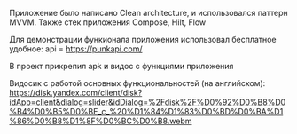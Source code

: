 Приложение было написано Clean architecture, и использовался паттерн MVVM.
Также стек приложения Compose, Hilt, Flow

Для демонстрации функионала приложения использовал бесплатное удобное:
api = https://punkapi.com/ 

В проект прикрепил apk и видос с функциями приложения

Видосик с работой основных функциональностей (на английском): https://disk.yandex.com/client/disk?idApp=client&dialog=slider&idDialog=%2Fdisk%2F%D0%92%D0%B8%D0%B4%D0%B5%D0%BE_c_%20%D1%84%D1%83%D0%BD%D0%BA%D1%86%D0%B8%D1%8F%D0%BC%D0%B8.webm
